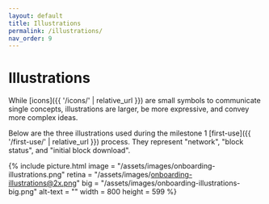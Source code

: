 ```yaml
---
layout: default
title: Illustrations
permalink: /illustrations/
nav_order: 9
---
```


# Illustrations

While [icons]({{ '/icons/' | relative_url }}) are small symbols to communicate single concepts, illustrations are larger, be more expressive, and convey more complex ideas.

Below are the three illustrations used during the milestone 1 [first-use]({{ '/first-use/' | relative_url }}) process. They represent "network", "block status", and "initial block download".

{% include picture.html
	image = "/assets/images/onboarding-illustrations.png"
	retina = "/assets/images/onboarding-illustrations@2x.png"
	big = "/assets/images/onboarding-illustrations-big.png"
	alt-text = ""
	width = 800
	height = 599
%}